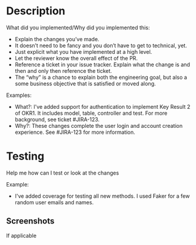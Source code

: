 # Description
What did you implemented/Why did you implemented this:
 - Explain the changes you’ve made. 
 - It doesn’t need to be fancy and you don’t have to get to technical, yet. 
 - Just explicit what you have implemented at a high level. 
 - Let the reviewer know the overall effect of the PR.
 - Reference a ticket in your issue tracker. Explain what the change is and then and only then reference the ticket.
 - The “why” is a chance to explain both the engineering goal, but also a some business objective that is satisfied or moved along.
 
 Examples:
 - What?: I've added support for authentication to implement Key Result 2 of OKR1. It includes 
model, table, controller and test. For more background, see ticket #JIRA-123.
 - Why?: These changes complete the user login and account creation experience. See #JIRA-123 for more information.
 
 # Testing
 Help me how can I test or look at the changes
 
 Example:
  - I've added coverage for testing all new methods. I used Faker for a few random user emails and names.
  
  ## Screenshots 
  If applicable
